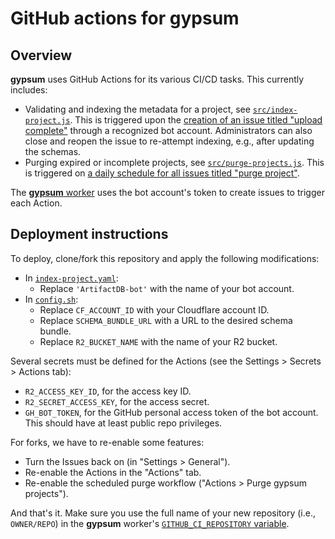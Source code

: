 # GitHub actions for gypsum

## Overview

**gypsum** uses GitHub Actions for its various CI/CD tasks.
This currently includes:

- Validating and indexing the metadata for a project, see [`src/index-project.js`](src/index-project.js).
  This is triggered upon the [creation of an issue titled "upload complete"](.github/workflows/index-project.yaml) through a recognized bot account.
  Administrators can also close and reopen the issue to re-attempt indexing, e.g., after updating the schemas.
- Purging expired or incomplete projects, see [`src/purge-projects.js`](src/purge-projects.js).
  This is triggered on [a daily schedule for all issues titled "purge project"](.github/workflows/purge-projects.yaml).

The [**gypsum** worker](https://github.com/ArtifactDB/gypsum-worker) uses the bot account's token to create issues to trigger each Action.

## Deployment instructions

To deploy, clone/fork this repository and apply the following modifications:

- In [`index-project.yaml`](.github/workflows/index-project.yaml):
  - Replace `'ArtifactDB-bot'` with the name of your bot account.
- In [`config.sh`](config.sh):
  - Replace `CF_ACCOUNT_ID` with your Cloudflare account ID.
  - Replace `SCHEMA_BUNDLE_URL` with a URL to the desired schema bundle.
  - Replace `R2_BUCKET_NAME` with the name of your R2 bucket.

Several secrets must be defined for the Actions (see the Settings > Secrets > Actions tab):

- `R2_ACCESS_KEY_ID`, for the access key ID.
- `R2_SECRET_ACCESS_KEY`, for the access secret.
- `GH_BOT_TOKEN`, for the GitHub personal access token of the bot account.
  This should have at least public repo privileges.

For forks, we have to re-enable some features:

- Turn the Issues back on (in "Settings > General").
- Re-enable the Actions in the "Actions" tab.
- Re-enable the scheduled purge workflow ("Actions > Purge gypsum projects").

And that's it.
Make sure you use the full name of your new repository (i.e., `OWNER/REPO`) in the **gypsum** worker's [`GITHUB_CI_REPOSITORY` variable](https://github.com/ArtifactDB/gypsum-worker/blob/master/wrangler.toml).
